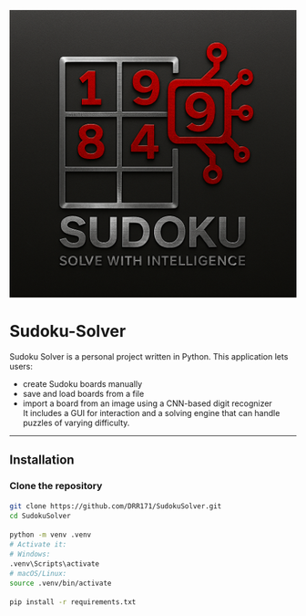 ![Sudoku Logo](./logo/Sudoku_Solver_logo.png)
# Sudoku-Solver
Sudoku Solver is a personal project written in Python.
This application lets users:
- create Sudoku boards manually
- save and load boards from a file
- import a board from an image using a CNN-based digit recognizer  
It includes a GUI for interaction and a solving engine that can handle puzzles of varying difficulty.

---

## Installation

### Clone the repository
```bash
git clone https://github.com/DRR171/SudokuSolver.git
cd SudokuSolver

python -m venv .venv
# Activate it:
# Windows:
.venv\Scripts\activate
# macOS/Linux:
source .venv/bin/activate

pip install -r requirements.txt
